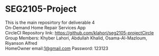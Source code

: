 # SEG2105-Project
This is the main reposirtory for deliverable 4</br>
On-Demand Home Repair Services App </br>
CircleCI Repository link: https://github.com/klahori/seg2105-projectCircle</br>
Group Members: Khyber Lahori, Abdullah Khalid, Osama-Al-Mazloum, Riyanson Alfred </br>
HomeOwner email:1@gmail.com
Password: 123123
